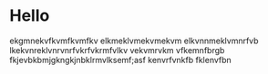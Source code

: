# Hello
ekgmnekvfkvmfkvmfkv
elkmeklvmekvmekvm
elkvnnmeklvmnrfvb
lkekvnreklvnrvnrfvkrfvkrmfvlkv
vekvmrvkm
vfkemnfbrgb
fkjevbkbmjgkngkjnbklrmvlksemf;asf
kenvrfvnkfb
fklenvfbn
